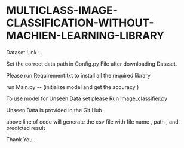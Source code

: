 # MULTICLASS-IMAGE-CLASSIFICATION-WITHOUT-MACHIEN-LEARNING-LIBRARY


Dataset Link :

Set the correct data path in Config.py File after downloading Dataset.

Please run Requirement.txt to install all the required library

run Main.py -- (initialize model and get the accuracy )

To use model for Unseen Data set please Run Image_classifier.py

Unseen Data is provided in the Git Hub 

above line of code will generate the csv file with file name , path , and predicted result

Thank You .

